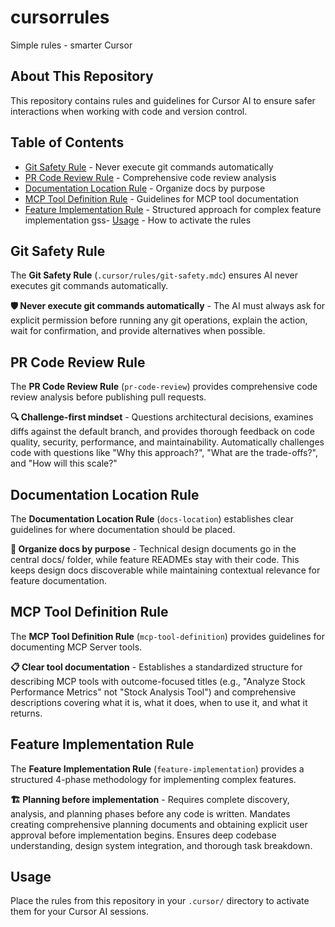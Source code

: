 # cursorrules
Simple rules - smarter Cursor

## About This Repository

This repository contains rules and guidelines for Cursor AI to ensure safer interactions when working with code and version control.

## Table of Contents

- [Git Safety Rule](#git-safety-rule) - Never execute git commands automatically
- [PR Code Review Rule](#pr-code-review-rule) - Comprehensive code review analysis
- [Documentation Location Rule](#documentation-location-rule) - Organize docs by purpose
- [MCP Tool Definition Rule](#mcp-tool-definition-rule) - Guidelines for MCP tool documentation
- [Feature Implementation Rule](#feature-implementation-rule) - Structured approach for complex feature implementation
gss- [Usage](#usage) - How to activate the rules

## Git Safety Rule

The **Git Safety Rule** (`.cursor/rules/git-safety.mdc`) ensures AI never executes git commands automatically.

**🛡️ Never execute git commands automatically** - The AI must always ask for explicit permission before running any git operations, explain the action, wait for confirmation, and provide alternatives when possible.

## PR Code Review Rule

The **PR Code Review Rule** (`pr-code-review`) provides comprehensive code review analysis before publishing pull requests.

**🔍 Challenge-first mindset** - Questions architectural decisions, examines diffs against the default branch, and provides thorough feedback on code quality, security, performance, and maintainability. Automatically challenges code with questions like "Why this approach?", "What are the trade-offs?", and "How will this scale?"

## Documentation Location Rule

The **Documentation Location Rule** (`docs-location`) establishes clear guidelines for where documentation should be placed.

**📂 Organize docs by purpose** - Technical design documents go in the central docs/ folder, while feature READMEs stay with their code. This keeps design docs discoverable while maintaining contextual relevance for feature documentation.

## MCP Tool Definition Rule

The **MCP Tool Definition Rule** (`mcp-tool-definition`) provides guidelines for documenting MCP Server tools.

**📋 Clear tool documentation** - Establishes a standardized structure for describing MCP tools with outcome-focused titles (e.g., "Analyze Stock Performance Metrics" not "Stock Analysis Tool") and comprehensive descriptions covering what it is, what it does, when to use it, and what it returns.

## Feature Implementation Rule

The **Feature Implementation Rule** (`feature-implementation`) provides a structured 4-phase methodology for implementing complex features.

**🏗️ Planning before implementation** - Requires complete discovery, analysis, and planning phases before any code is written. Mandates creating comprehensive planning documents and obtaining explicit user approval before implementation begins. Ensures deep codebase understanding, design system integration, and thorough task breakdown.

## Usage

Place the rules from this repository in your `.cursor/` directory to activate them for your Cursor AI sessions.
